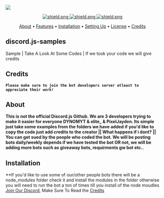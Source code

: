   <a href="https://media.discordapp.net/attachments/761970050927296523/762652183107076106/download.png"><img src="https://media.discordapp.net/attachments/761970050927296523/762652183107076106/download.png"></a>

 <div align=center>

  <a href="https://discord.gg/pnYVdut">
    <img src="https://discordapp.com/api/guilds/761963573235810325/widget.png?style=shield" alt="shield.png">
  </a>
 
 <a href="https://github.com/discordjs">
    <img src="https://img.shields.io/badge/discord.js-v12.3.1-blue.svg?logo=npm" alt="shield.png">
  </a>
  
  
  <a href="https://github.com/sabattle/CalypsoBot/blob/develop/LICENSE">
    <img src="https://img.shields.io/badge/license-GNU%20GPL%20v3-green" alt="shield.png">
  </a>

</div>

<p align="center">
  <a href="#about">About</a>
  •
  <a href="#features">Features</a>
  •
  <a href="#installation">Installation</a>
  •
  <a href="#setting-up">Setting Up</a>
  •
  <a href="#license">License</a>
  •
  <a href="#Credits">Credits</a>
</p>

## discord.js-samples
Sample | Take A Look At Some Codes | If we took your code we will give credits 

## Credits
**`Please make sure to join the bot developers server atleast to appreciate their work!`**

## About
**This is not the official Discord.js Github. We are 3 developers trying to make it easier for everyone DYNOMYT & elite_ & PixelJayden. Its simple just take some examples from the folders we have added if you'd like to copy the code just add credits to the creator || What happens if i dont? || You can get sued by the people who coded the bot. We will be posting bots daily/weekly depends if we have tested the bot OR not, we will be adding more bots such as giveaway bots, requirments gw bot etc..**

## Installation
**If you'd like to use some of our/other people bots there will be a node_modules folder check it and install the modules in the folder otherwise you will need to run the bot a ton of times till you install of the node moudles [Join Our Discord](https://discord.gg/eb4QFfF), Make Sure To Read the <a href="#Credits">Credits</a>
